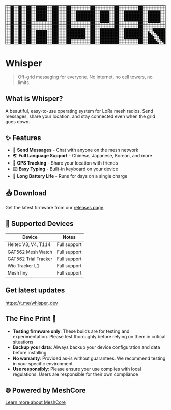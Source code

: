 <div align="center">
  <img src="assets/whisper.png" alt="Whisper">
</div>

# Whisper

> Off-grid messaging for everyone. No internet, no cell towers, no limits.

## What is Whisper?

A beautiful, easy-to-use operating system for LoRa mesh radios. Send messages, share your location, and stay connected even when the grid goes down.

## ✨ Features

- 📱 **Send Messages** - Chat with anyone on the mesh network
- 🌏 **Full Language Support** - Chinese, Japanese, Korean, and more
- 📍 **GPS Tracking** - Share your location with friends
- ⌨️ **Easy Typing** - Built-in keyboard on your device
- 🔋 **Long Battery Life** - Runs for days on a single charge

## 📥 Download

Get the latest firmware from our [releases page](https://github.com/csrutil/whisper-dev/releases).

## 📱 Supported Devices

| Device | Notes |
|--------|-------|
| Heltec V3, V4, T114 | Full support |
| GAT562 Mesh Watch | Full support |
| GAT562 Trial Tracker | Full support |
| Wio Tracker L1 | Full support |
| MeshTiny | Full support |

## Get latest updates

https://t.me/whisper_dev

## The Fine Print 📝

- **Testing firmware only**: These builds are for testing and experimentation. Please test thoroughly before relying on them in critical situations
- **Backup your data**: Always backup your device configuration and data before installing
- **No warranty**: Provided as-is without guarantees. We recommend testing in your specific environment
- **Use responsibly**: Please ensure your use complies with local regulations. Users are responsible for their own compliance

## 🌐 Powered by MeshCore

[Learn more about MeshCore](https://github.com/meshcore-dev/MeshCore)
